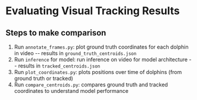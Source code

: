 # Evaluating Visual Tracking Results 

## Steps to make comparison 
1. Run `annotate_frames.py`: plot ground truth coordinates for each dolphin in video -- results in `ground_truth_centroids.json`
2. Run `inference` for model: run inference on video for model architecture -- results in `tracked_centroids.json`
3. Run `plot_coordinates.py`: plots positions over time of dolphins (from ground truth or tracked)
4. Run `compare_centroids.py`: compares ground truth and tracked coordinates to understand model performance 
